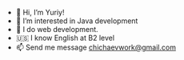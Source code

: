 - 👋 Hi, I’m Yuriy!
- 👀 I’m interested in Java development
- 🌱 I do web development.
- 🇺🇸 I know English at B2 level
- 📫 Send me message chichaevwork@gmail.com

<!---
Hanarlo/Hanarlo is a ✨ special ✨ repository because its `README.md` (this file) appears on your GitHub profile.
You can click the Preview link to take a look at your changes.
--->
